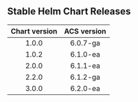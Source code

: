 ## Stable Helm Chart Releases

|Chart version|ACS version|
|:---:|:---:|
|1.0.0|6.0.7-ga|
|1.0.2|6.1.0-ea|
|2.0.0|6.1.1-ea|
|2.2.0|6.1.2-ga|
|3.0.0|6.2.0-ea|
